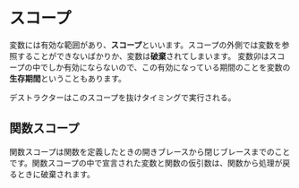 # スコープ
変数には有効な範囲があり、**スコープ**といいます。スコープの外側では変数を参照することができないばかりか、変数は**破棄**されてしまいます。
変数卯はスコープの中でしか有効にならないので、この有効になっている期間のことを変数の**生存期間**ということもあります。

デストラクターはこのスコープを抜けタイミングで実行される。

## 関数スコープ
関数スコープは関数を定義したときの開きブレースから閉じブレースまでのことです。関数スコープの中で宣言された変数と関数の仮引数は、関数から処理が戻るときに破棄されます。
